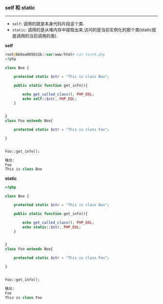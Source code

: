 ### self 和 static

---

* `self`: 调用的就是本身代码片段这个类.
* `static`: 调用的是从堆内存中提取出来,访问的是当前实例化的那个类(static就是调用的当前调用的类).

**self**

```php
root@bb0aa005831b:/var/www/html# cat test4.php
<?php

class Boo {

    protected static $str = "This is class Boo";

    public static function get_info(){

        echo get_called_class(), PHP_EOL;
        echo self::$str, PHP_EOL;
    }


}
class Foo extends Boo{

    protected static $str = "This is class Foo";

}


Foo::get_info();

输出:
Foo
This is class Boo
```

**static**

```php
<?php

class Boo {

    protected static $str = "This is class Boo";

    public static function get_info(){

        echo get_called_class(), PHP_EOL;
        echo static::$str, PHP_EOL;
    }


}
class Foo extends Boo{

    protected static $str = "This is class Foo";

}


Foo::get_info();

输出:
Foo
This is class Foo
```

